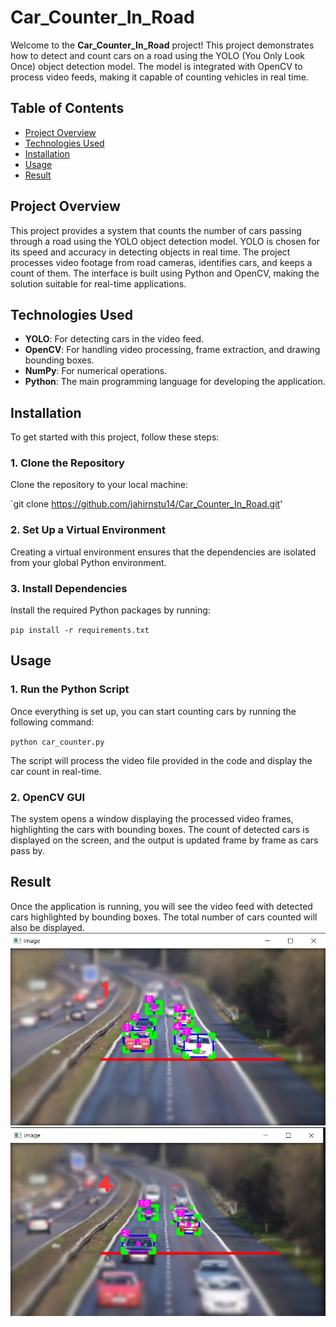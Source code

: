 # Car_Counter_In_Road

Welcome to the **Car_Counter_In_Road** project! This project demonstrates how to detect and count cars on a road using the YOLO (You Only Look Once) object detection model. The model is integrated with OpenCV to process video feeds, making it capable of counting vehicles in real time.

## Table of Contents

-   [Project Overview](#project-overview)
-   [Technologies Used](#technologies-used)
-   [Installation](#installation)
-   [Usage](#usage)
-   [Result](#result)

## Project Overview

This project provides a system that counts the number of cars passing through a road using the YOLO object detection model. YOLO is chosen for its speed and accuracy in detecting objects in real time. The project processes video footage from road cameras, identifies cars, and keeps a count of them. The interface is built using Python and OpenCV, making the solution suitable for real-time applications.

## Technologies Used

-   **YOLO**: For detecting cars in the video feed.
-   **OpenCV**: For handling video processing, frame extraction, and drawing bounding boxes.
-   **NumPy**: For numerical operations.
-   **Python**: The main programming language for developing the application.

## Installation

To get started with this project, follow these steps:

### 1. **Clone the Repository**

Clone the repository to your local machine:

`git clone https://github.com/jahirnstu14/Car_Counter_In_Road.git' 

### 2. **Set Up a Virtual Environment**

Creating a virtual environment ensures that the dependencies are isolated from your global Python environment. 


### 3. **Install Dependencies**

Install the required Python packages by running:

`pip install -r requirements.txt` 



## Usage

### 1. **Run the Python Script**

Once everything is set up, you can start counting cars by running the following command:

`python car_counter.py` 

The script will process the video file provided in the code and display the car count in real-time.

### 2. **OpenCV GUI**

The system opens a window displaying the processed video frames, highlighting the cars with bounding boxes. The count of detected cars is displayed on the screen, and the output is updated frame by frame as cars pass by.


## Result

Once the application is running, you will see the video feed with detected cars highlighted by bounding boxes. The total number of cars counted will also be displayed.
![First : ](https://github.com/jahirnstu14/Car_Counter_In_Road/blob/main/screenshot1.jpg)
![Second : ](https://github.com/jahirnstu14/Car_Counter_In_Road/blob/main/screenshot2.jpg)
